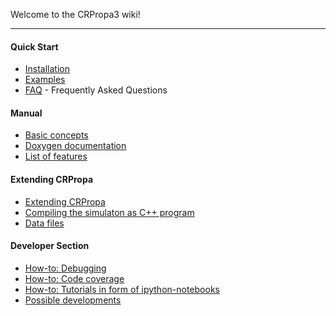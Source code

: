 Welcome to the CRPropa3 wiki!

***
#### Quick Start
 * [Installation](Installation)
 * [Examples](https://github.com/CRPropa/CRPropa3-notebooks)
 * [FAQ](FAQ) - Frequently Asked Questions

#### Manual
 * [Basic concepts](Basic-concepts)
 * [Doxygen documentation](http://crpropa.github.io/CRPropa3/)
 * [List of features](http://crpropa.github.io/CRPropa3/modules.html)

#### Extending CRPropa
 * [Extending CRPropa](Extending-CRPropa)
 * [Compiling the simulaton as C++ program](Cpp-projects)
 * [Data files](Data-files)

#### Developer Section
 * [How-to: Debugging](Debugging)
 * [How-to: Code coverage](Code-Coverage)
 * [How-to: Tutorials in form of ipython-notebooks](ipython-notebooks)
 * [Possible developments](Possible-Developments)
